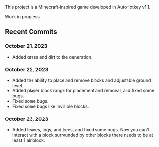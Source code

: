 This project is a Minecraft-inspired game developed in AutoHotkey v1.1.

Work in progress

## Recent Commits

### October 21, 2023
- Added grass and dirt to the generation.

### October 22, 2023
- Added the ability to place and remove blocks and adjustable ground level.
- Added player block range for placement and removal, and fixed some bugs.
- Fixed some bugs.
- Fixed some bugs like invisible blocks.

### October 23, 2023
- Added leaves, logs, and trees, and fixed some bugs. Now you can't interact with a block surrounded by other blocks there needs to be at least 1 air block.
